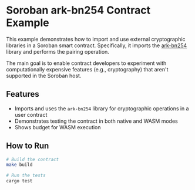 # Soroban ark-bn254 Contract Example

This example demonstrates how to import and use external cryptographic libraries in a Soroban smart contract. Specifically, it imports the [ark-bn254](https://crates.io/crates/ark-bn254) library and performs the pairing operation.

The main goal is to enable contract developers to experiment with computationally expensive features (e.g., cryptography) that aren't supported in the Soroban host.

## Features

- Imports and uses the `ark-bn254` library for cryptographic operations in a user contract
- Demonstrates testing the contract in both native and WASM modes
- Shows budget for WASM execution

## How to Run

```bash
# Build the contract
make build

# Run the tests
cargo test
```